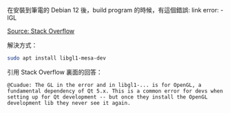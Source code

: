 
在安裝到筆電的 Debian 12 後，build program 的時候，有這個錯誤:
link error: -lGL 

[Source: Stack Overflow](https://stackoverflow.com/questions/18406369/qt-cant-find-lgl-error)

解決方式：
```bash
sudo apt install libgl1-mesa-dev
```


引用 Stack Overflow 裏面的回答：

	@Cuadue: The GL in the error and in libgl1-... is for OpenGL, a fundamental dependency of Qt 5.x. This is a common error for devs when setting up for Qt development -- but once they install the OpenGL development lib they never see it again.



